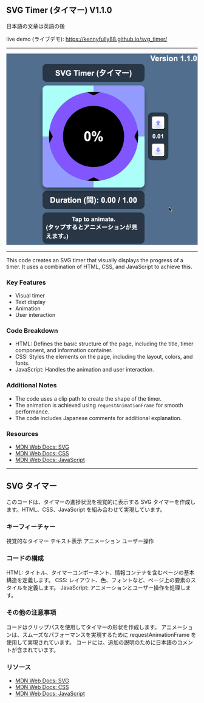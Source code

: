 ## SVG Timer (タイマー) V1.1.0

日本語の文章は英語の後

live demo (ライブデモ): https://kennyfully88.github.io/svg_timer/

---

![demo](assets/gif/demo_1_1_0.gif)

---

This code creates an SVG timer that visually displays the progress of a timer. It uses a combination of HTML, CSS, and JavaScript to achieve this.

### Key Features

- Visual timer
- Text display
- Animation
- User interaction

### Code Breakdown

- HTML: Defines the basic structure of the page, including the title, timer component, and information container.
- CSS: Styles the elements on the page, including the layout, colors, and fonts.
- JavaScript: Handles the animation and user interaction.

### Additional Notes

- The code uses a clip path to create the shape of the timer.
- The animation is achieved using `requestAnimationFrame` for smooth performance.
- The code includes Japanese comments for additional explanation.

### Resources

- [MDN Web Docs: SVG](https://developer.mozilla.org/en-US/docs/Web/SVG)
- [MDN Web Docs: CSS](https://developer.mozilla.org/en-US/docs/Web/CSS)
- [MDN Web Docs: JavaScript](https://developer.mozilla.org/en-US/docs/Web/JavaScript)

---

## SVG タイマー

このコードは、タイマーの進捗状況を視覚的に表示する SVG タイマーを作成します。HTML、CSS、JavaScript を組み合わせて実現しています。

### キーフィーチャー

視覚的なタイマー
テキスト表示
アニメーション
ユーザー操作

### コードの構成

HTML: タイトル、タイマーコンポーネント、情報コンテナを含むページの基本構造を定義します。
CSS: レイアウト、色、フォントなど、ページ上の要素のスタイルを定義します。
JavaScript: アニメーションとユーザー操作を処理します。

### その他の注意事項

コードはクリップパスを使用してタイマーの形状を作成します。
アニメーションは、スムーズなパフォーマンスを実現するために requestAnimationFrame を使用して実現されています。
コードには、追加の説明のために日本語のコメントが含まれています。

### リソース

- [MDN Web Docs: SVG](https://developer.mozilla.org/en-US/docs/Web/SVG)
- [MDN Web Docs: CSS](https://developer.mozilla.org/en-US/docs/Web/CSS)
- [MDN Web Docs: JavaScript](https://developer.mozilla.org/en-US/docs/Web/JavaScript)
